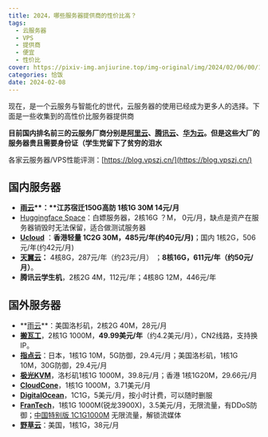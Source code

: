 ```yaml
---
title: 2024，哪些服务器提供商的性价比高？
tags:
  - 云服务器
  - VPS
  - 提供商
  - 便宜
  - 性价比
cover: https://pixiv-img.anjiurine.top/img-original/img/2024/02/06/00/17/01/115799920_p0.jpg
categories: 恰饭
date: 2024-02-08
---
```

现在，是一个云服务与智能化的世代，云服务器的使用已经成为更多人的选择。下面是一些收集到的高性价比服务器提供商

**目前国内排名前三的云服务厂商分别是[阿里云](https://www.aliyun.com/minisite/goods?taskPkg=yds2211&pkgSid=515005&recordId=4799648&userCode=jdjc69nf)、[腾讯云](https://cloud.tencent.com/act/cps/redirect?redirect=1040&cps_key=69aab81d20a9e10e5ad56107d5303535&spread_hash_key=382044a678827f5a526f5a6ee9b2925e&from=console)、[华为云](https://activity.huaweicloud.com/discount_area_v5/index.html?fromacct=da3c489a-decc-49d0-9226-f09b495965b7&utm_source=V1g3MDY4NTY=&utm_medium=cps&utm_campaign=201905)。但是这些大厂的服务器贵且需要身份证（学生党留下了贫穷的泪水**

各家云服务器/VPS性能评测：[https://blog.vpszj.cn/](https://blog.vpszj.cn/)

## 国内服务器

- **[雨云](https://www.rainyun.com/MTMwMjQy_)**：**江苏宿迁150G高防 1核1G 30M 14元/月**
- [Huggingface Space](https://huggingface.co/)：白嫖服务器，2核16G ？M， 0元/月，缺点是资产在服务器销毁时无法保留，适合做测试服务器
- **[Ucloud](https://www.ucloud.cn/)** ：**香港轻量 1C2G 30M，485元/年(约40元/月)**；国内 1核2G，506元/年(约42元/月)
- **[天翼云](https://www.ctyun.cn/)：** 4核8G，287元/年（约23元/月） ；**8核16G，611元/年（约50元/月）**。
- **腾讯云学生机**，2核2G 4M，112元/年；4核8G 12M，446元/年

## 国外服务器

- **[雨云](https://www.rainyun.com/MTMwMjQy_)**：美国洛杉矶，2核2G 40M，28元/月 
- **[搬瓦工](https://bandwagonhost.com/aff.php?aff=30630)**，2核1G 1000M，**49.99美元/年**（约4.2美元/月），CN2线路，支持换IP。
- **[指点云](https://www.zhidianyun.cn/)**：日本，1核1G 10M，5G防御，29.4元/月；美国洛杉矶，1核1G 10M，30G防御，29.4元/月
- **[极光KVM](https://kvm.yunserver.com/aff.php?aff=654)**，洛杉矶1核1G 1000M，39.8元/月；香港 1核1G20M，29.66元/月
- **[CloudCone](https://app.cloudcone.com.cn/?ref=4057)**，1核1G 1000M，3.71美元/月
- **[DigitalOcean](https://m.do.co/c/9828226c9d48)**，1C1G，5美元/月，按小时计费，可以随时删服
- **[FranTech](https://my.frantech.ca/aff.php?aff=2578)**，1核1G 1000M(锐龙3900X)，3.5美元/月，无限流量，有DDoS防御；[中国特别版 1C1G1000M](https://my.frantech.ca/aff.php?aff=2578&pid=1524) 无限流量，解锁流媒体
- **[野草云](https://my.yecaoyun.com/aff.php?aff=2280)**：美国，1核1G，38元/月